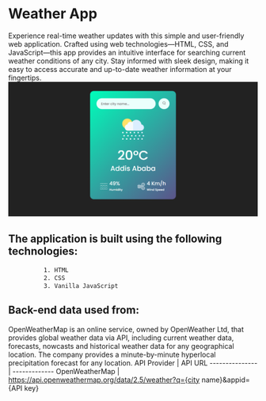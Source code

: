 # Weather App  #

Experience real-time weather updates with this simple and user-friendly web application. Crafted using web technologies—HTML, CSS, and JavaScript—this app provides an intuitive interface for searching current weather conditions of any city. Stay informed with sleek design, making it easy to access accurate and up-to-date weather information at your fingertips.
![screenshot](./weather_app.png)
## The application is built using the following technologies: ##
              1. HTML
              2. CSS
              3. Vanilla JavaScript
## Back-end data used from: ##
OpenWeatherMap is an online service, owned by OpenWeather Ltd, that provides global weather data via API, including current weather data, forecasts, nowcasts and historical weather data for any geographical location. The company provides a minute-by-minute hyperlocal precipitation forecast for any location.
API Provider    | API URL
--------------- | -------------
OpenWeatherMap  | https://api.openweathermap.org/data/2.5/weather?q={city name}&appid={API key}